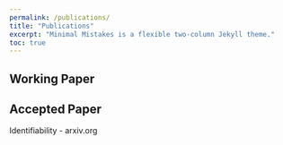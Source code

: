 ```yaml
---
permalink: /publications/
title: "Publications"
excerpt: "Minimal Mistakes is a flexible two-column Jekyll theme."
toc: true
---
```

## Working Paper

## Accepted Paper 

Identifiability - arxiv.org